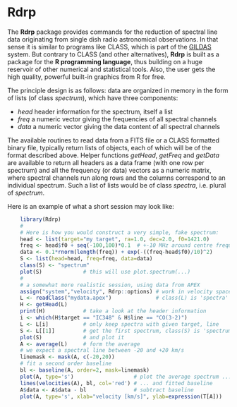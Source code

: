 # Rdrp

The **Rdrp** package provides commands for the reduction of spectral line
data originating from single dish radio astronomical observations. In
that sense it is similar to programs like CLASS, which is part of the
[GILDAS](https://www.iram.fr/IRAMFR/GILDAS/) system. But
contrary to CLASS (and other alternatives), **Rdrp** is built as a
package for the **R programming language**, thus building on a huge
reservoir of other numerical and statistical tools. Also, the user
gets the high quality, powerful built-in graphics from R for free.

The principle design is as follows: data are organized in memory in
the form of lists (of class *spectrum*), which have three components:

 * *head* header information for the spectrum, itself a list
 * *freq* a numeric vector giving the frequencies of all spectral
   channels
 * *data* a numeric vector giving the data content of all spectral channels

The available routines to read data from a FITS file or a CLASS
formatted binary file, typically return lists of objects, each of
which will be of the format described above. Helper functions
*getHead*, *getFreq* and *getData* are available to return all headers as a data
frame (with one row per spectrum) and all the frequency (or data)
vectors as a numeric matrix, where spectral channels run along rows
and the columns correspond to an individual spectrum. Such a list of
lists would be of class *spectra*, i.e. plural of *spectrum*.

Here is an example of what a short session may look like:

``` r
    library(Rdrp)
	# 
    # Here is how you would construct a very simple, fake spectrum:
    head <- list(target="my target", ra=1.0, dec=2.0, f0=1421.0)
    freq <- head$f0 + seq(-100,100)*0.1  # +-10 MHz around centre frequency
    data <- 0.1*rnorm(length(freq)) + exp(-((freq-head$f0)/10)^2)
    S <- list(head=head, freq=freq, data=data)
    class(S) <- "spectrum"
    plot(S)             # this will use plot.spectrum(...)
    #
    # a somewhat more realistic session, using data from APEX
    assign("system","velocity", Rdrp::options) # work in velocity space
    L <- readClass("mydata.apex")              # class(L) is 'spectra'
    H <- getHead(L)
    print(H)            # take a look at the header information
    i <- which(H$target == "IC348" & H$line == "CO(3-2)")
    L <- L[i]           # only keep spectra with given target, line
    S <- L[[1]]         # get the first spectrum, class(S) is 'spectrum'
    plot(S)             # and plot it
    A <- average(L)     # form the average
    # we expect a spectral line between -20 and +20 km/s
    linemask <- mask(A, c(-20,20))
    # fit a second order baseline
    bl <- baseline(A, order=2, mask=linemask)
    plot(A, type='s')                   # plot the average spectrum ...
    lines(velocities(A), bl, col='red') # ... and fitted baseline
    A$data <- A$data - bl               # subtract baseline
    plot(A, type='s', xlab="velocity [km/s]", ylab=expression(T[A]))
```
